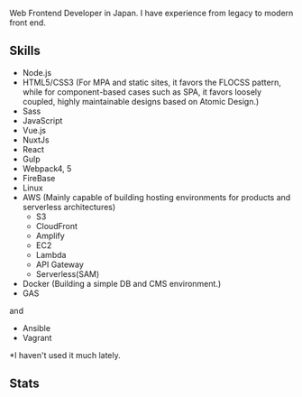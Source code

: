 Web Frontend Developer in Japan.
I have experience from legacy to modern front end.

## Skills

- Node.js
- HTML5/CSS3 (For MPA and static sites, it favors the FLOCSS pattern, while for component-based cases such as SPA, it favors loosely coupled, highly maintainable designs based on Atomic Design.)
- Sass
- JavaScript
- Vue.js
- NuxtJs
- React
- Gulp
- Webpack4, 5
- FireBase
- Linux
- AWS (Mainly capable of building hosting environments for products and serverless architectures)
  - S3
  - CloudFront
  - Amplify
  - EC2
  - Lambda
  - API Gateway
  - Serverless(SAM)
- Docker (Building a simple DB and CMS environment.)
- GAS

and

- Ansible
- Vagrant

*I haven't used it much lately.

## Stats

<a href="https://github.com/uuki/github-readme-stats">
  <img align="left" src="https://github-readme-stats.vercel.app/api?username=uuki&custom_title=uuki's%20GitHub%20Stats&count_private=true&show_icons=true&hide=contribs" alt="" />
</a>
